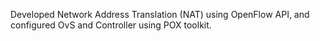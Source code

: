Developed Network Address Translation (NAT) using OpenFlow API, and configured OvS and Controller using POX toolkit.
